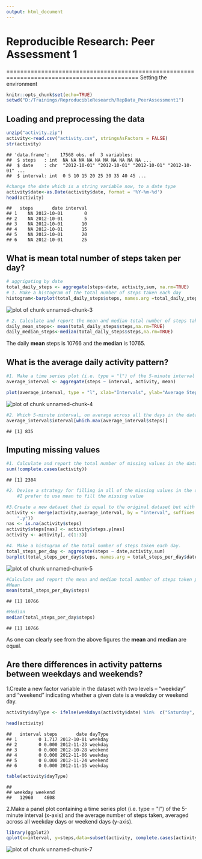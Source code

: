 ```yaml
---
output: html_document
---
```

# Reproducible Research: Peer Assessment 1
============================================================================================
Setting the environment

```r
knitr::opts_chunk$set(echo=TRUE)
setwd("D:/Trainings/ReproducibleResearch/RepData_PeerAssessment1")
```
## Loading and preprocessing the data


```r
unzip("activity.zip")
activity<-read.csv("activity.csv", stringsAsFactors = FALSE)
str(activity)
```

```
## 'data.frame':	17568 obs. of  3 variables:
##  $ steps   : int  NA NA NA NA NA NA NA NA NA NA ...
##  $ date    : chr  "2012-10-01" "2012-10-01" "2012-10-01" "2012-10-01" ...
##  $ interval: int  0 5 10 15 20 25 30 35 40 45 ...
```

```r
#change the date which is a string variable now, to a date type
activity$date<-as.Date(activity$date, format = '%Y-%m-%d')
head(activity)
```

```
##   steps       date interval
## 1    NA 2012-10-01        0
## 2    NA 2012-10-01        5
## 3    NA 2012-10-01       10
## 4    NA 2012-10-01       15
## 5    NA 2012-10-01       20
## 6    NA 2012-10-01       25
```

## What is mean total number of steps taken per day?

```r
# aggrigating by date
total_daily_steps <- aggregate(steps~date, activity,sum, na.rm=TRUE)
# 1. Make a histogram of the total number of steps taken each day
histogram<-barplot(total_daily_steps$steps, names.arg =total_daily_steps$date, xlab = "Date",ylab="Total Daily Steps", main="Number of Steps per Day")
```

![plot of chunk unnamed-chunk-3](figure/unnamed-chunk-3.png) 

```r
# 2. Calculate and report the mean and median total number of steps taken per day
daily_mean_steps<- mean(total_daily_steps$steps,na.rm=TRUE)
daily_median_steps<-median(total_daily_steps$steps,na.rm=TRUE)
```
The daily **mean** steps is 10766 and the **median** is 10765.

## What is the average daily activity pattern?


```r
#1. Make a time series plot (i.e. type = "l") of the 5-minute interval (x-axis) and the average number of steps taken, averaged across all days (y-axis)
average_interval <- aggregate(steps ~ interval, activity, mean)

plot(average_interval, type = "l", xlab="Intervals", ylab="Average Steps per interval", main="Average steps per interval")
```

![plot of chunk unnamed-chunk-4](figure/unnamed-chunk-4.png) 

```r
#2. Which 5-minute interval, on average across all the days in the dataset, contains the maximum number of steps?
average_interval$interval[which.max(average_interval$steps)]
```

```
## [1] 835
```

## Imputing missing values


```r
#1. Calculate and report the total number of missing values in the dataset (i.e. the total number of rows with NAs)
sum(!complete.cases(activity))
```

```
## [1] 2304
```

```r
#2. Devise a strategy for filling in all of the missing values in the dataset. The strategy does not need to be sophisticated. For example, you could use the mean/median for that day, or the mean for that 5-minute interval, etc.
    #I prefer to use mean to fill the missing value

#3.Create a new dataset that is equal to the original dataset but with the missing data filled in.
activity <- merge(activity,average_interval, by = "interval", suffixes = c("", 
    ".y"))
nas <- is.na(activity$steps)
activity$steps[nas] <- activity$steps.y[nas]
activity <- activity[, c(1:3)]

#4. Make a histogram of the total number of steps taken each day.
total_steps_per_day <- aggregate(steps ~ date,activity,sum)
barplot(total_steps_per_day$steps, names.arg = total_steps_per_day$date, xlab = "Date", ylab = "Total number of Steps",main="Total Steps per Day")
```

![plot of chunk unnamed-chunk-5](figure/unnamed-chunk-5.png) 

```r
#Calculate and report the mean and median total number of steps taken per day. Do these values differ from the estimates from the first part of the assignment? What is the impact of imputing missing data on the estimates of the total daily number of steps?
#Mean
mean(total_steps_per_day$steps)
```

```
## [1] 10766
```

```r
#Median
median(total_steps_per_day$steps)
```

```
## [1] 10766
```
As one can clearly see from the above figures the **mean** and **median** are equal.

## Are there differences in activity patterns between weekdays and weekends?
1.Create a new factor variable in the dataset with two levels – “weekday” and “weekend” indicating whether a given date is a weekday or weekend day.

```r
activity$dayType <- ifelse(weekdays(activity$date) %in%  c("Saturday", "Sunday"),'weekend','weekday')

head(activity)
```

```
##   interval steps       date dayType
## 1        0 1.717 2012-10-01 weekday
## 2        0 0.000 2012-11-23 weekday
## 3        0 0.000 2012-10-28 weekend
## 4        0 0.000 2012-11-06 weekday
## 5        0 0.000 2012-11-24 weekend
## 6        0 0.000 2012-11-15 weekday
```

```r
table(activity$dayType)
```

```
## 
## weekday weekend 
##   12960    4608
```

2.Make a panel plot containing a time series plot (i.e. type = "l") of the 5-minute interval (x-axis) and the average number of steps taken, averaged across all weekday days or weekend days (y-axis). 

```r
library(ggplot2)
qplot(x=interval, y=steps,data=subset(activity, complete.cases(activity)),geom='smooth', stat='summary', fun.y=mean) + facet_grid(dayType~.) + facet_wrap(~dayType,nrow=2) + theme(strip.background = element_rect(fill="#ffe5cc")) + labs(title=' Average steps per days, analyzing weekdays and weekend patterns')
```

![plot of chunk unnamed-chunk-7](figure/unnamed-chunk-7.png) 

